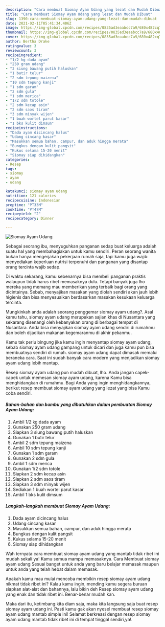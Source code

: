 ```yaml
---
description: "Cara membuat Siomay Ayam Udang yang lezat dan Mudah Dibuat"
title: "Cara membuat Siomay Ayam Udang yang lezat dan Mudah Dibuat"
slug: 1390-cara-membuat-siomay-ayam-udang-yang-lezat-dan-mudah-dibuat
date: 2021-02-11T05:41:34.406Z
image: https://img-global.cpcdn.com/recipes/0835ad3eaabcc7a9/680x482cq70/siomay-ayam-udang-foto-resep-utama.jpg
thumbnail: https://img-global.cpcdn.com/recipes/0835ad3eaabcc7a9/680x482cq70/siomay-ayam-udang-foto-resep-utama.jpg
cover: https://img-global.cpcdn.com/recipes/0835ad3eaabcc7a9/680x482cq70/siomay-ayam-udang-foto-resep-utama.jpg
author: Bertha Drake
ratingvalue: 3
reviewcount: 3
recipeingredient:
- "1/2 kg dada ayam"
- "250 gram udang"
- "3 siung bawang putih haluskan"
- "1 butir telur"
- "2 sdm tepung maizena"
- "10 sdm tepung kanji"
- "1 sdm garam"
- "2 sdm gula"
- "1 sdm merica"
- "1/2 sdm totole"
- "2 sdm kecap asin"
- "2 sdm saos tiram"
- "3 sdm minyak wijen"
- "1 buah wortel parut kasar"
- "1 bks kulit dimsum"
recipeinstructions:
- "Dada ayam dicincang halus"
- "Udang cincang kasar"
- "Masukkan semua bahan, campur, dan aduk hingga merata"
- "Bungkus dengan kulit pangsit"
- "Kukus selama 15-20 menit"
- "Siomay siap dihidangkan"
categories:
- Resep
tags:
- siomay
- ayam
- udang

katakunci: siomay ayam udang 
nutrition: 121 calories
recipecuisine: Indonesian
preptime: "PT33M"
cooktime: "PT47M"
recipeyield: "2"
recipecategory: Dinner

---
```



![Siomay Ayam Udang](https://img-global.cpcdn.com/recipes/0835ad3eaabcc7a9/680x482cq70/siomay-ayam-udang-foto-resep-utama.jpg)

Sebagai seorang ibu, menyuguhkan panganan sedap buat keluarga adalah suatu hal yang membahagiakan untuk kamu sendiri. Peran seorang  wanita bukan hanya mengerjakan pekerjaan rumah saja, tapi kamu juga wajib menyediakan keperluan nutrisi terpenuhi dan panganan yang disantap orang tercinta wajib sedap.

Di waktu  sekarang, kamu sebenarnya bisa membeli panganan praktis walaupun tidak harus ribet memasaknya dulu. Tetapi banyak juga lho mereka yang memang mau memberikan yang terbaik bagi orang yang dicintainya. Sebab, menyajikan masakan yang diolah sendiri akan jauh lebih higienis dan bisa menyesuaikan berdasarkan masakan kesukaan keluarga tercinta. 



Mungkinkah anda adalah seorang penggemar siomay ayam udang?. Asal kamu tahu, siomay ayam udang merupakan sajian khas di Nusantara yang sekarang disenangi oleh kebanyakan orang di berbagai tempat di Nusantara. Anda bisa menyajikan siomay ayam udang sendiri di rumahmu dan boleh dijadikan makanan kegemaranmu di akhir pekanmu.

Kamu tak perlu bingung jika kamu ingin menyantap siomay ayam udang, sebab siomay ayam udang gampang untuk dicari dan juga kamu pun bisa membuatnya sendiri di rumah. siomay ayam udang dapat dimasak memalui beraneka cara. Saat ini sudah banyak cara modern yang menjadikan siomay ayam udang lebih mantap.

Resep siomay ayam udang pun mudah dibuat, lho. Anda jangan capek-capek untuk memesan siomay ayam udang, karena Kamu bisa menghidangkan di rumahmu. Bagi Anda yang ingin menghidangkannya, berikut resep membuat siomay ayam udang yang lezat yang bisa Kamu coba sendiri.

<!--inarticleads1-->

##### Bahan-bahan dan bumbu yang dibutuhkan dalam pembuatan Siomay Ayam Udang:

1. Ambil 1/2 kg dada ayam
1. Gunakan 250 gram udang
1. Siapkan 3 siung bawang putih haluskan
1. Gunakan 1 butir telur
1. Ambil 2 sdm tepung maizena
1. Ambil 10 sdm tepung kanji
1. Gunakan 1 sdm garam
1. Gunakan 2 sdm gula
1. Ambil 1 sdm merica
1. Gunakan 1/2 sdm totole
1. Siapkan 2 sdm kecap asin
1. Siapkan 2 sdm saos tiram
1. Siapkan 3 sdm minyak wijen
1. Sediakan 1 buah wortel parut kasar
1. Ambil 1 bks kulit dimsum




<!--inarticleads2-->

##### Langkah-langkah membuat Siomay Ayam Udang:

1. Dada ayam dicincang halus
1. Udang cincang kasar
1. Masukkan semua bahan, campur, dan aduk hingga merata
1. Bungkus dengan kulit pangsit
1. Kukus selama 15-20 menit
1. Siomay siap dihidangkan




Wah ternyata cara membuat siomay ayam udang yang mantab tidak ribet ini mudah sekali ya! Kamu semua mampu memasaknya. Cara Membuat siomay ayam udang Sesuai banget untuk anda yang baru belajar memasak maupun untuk anda yang telah hebat dalam memasak.

Apakah kamu mau mulai mencoba membikin resep siomay ayam udang nikmat tidak ribet ini? Kalau kamu ingin, mending kamu segera buruan siapkan alat-alat dan bahannya, lalu bikin deh Resep siomay ayam udang yang enak dan tidak ribet ini. Benar-benar mudah kan. 

Maka dari itu, ketimbang kita diam saja, maka kita langsung saja buat resep siomay ayam udang ini. Pasti kamu gak akan nyesel membuat resep siomay ayam udang mantab simple ini! Selamat berkreasi dengan resep siomay ayam udang mantab tidak ribet ini di tempat tinggal sendiri,ya!.

